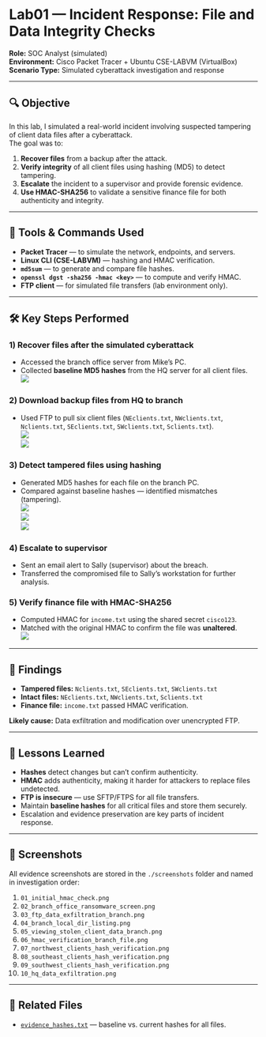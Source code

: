 # Lab01 — Incident Response: File and Data Integrity Checks

**Role:** SOC Analyst (simulated)  
**Environment:** Cisco Packet Tracer + Ubuntu CSE-LABVM (VirtualBox)  
**Scenario Type:** Simulated cyberattack investigation and response

---

## 🔍 Objective
In this lab, I simulated a real-world incident involving suspected tampering of client data files after a cyberattack.  
The goal was to:

1. **Recover files** from a backup after the attack.
2. **Verify integrity** of all client files using hashing (MD5) to detect tampering.
3. **Escalate** the incident to a supervisor and provide forensic evidence.
4. **Use HMAC-SHA256** to validate a sensitive finance file for both authenticity and integrity.

---

## 🧰 Tools & Commands Used
- **Packet Tracer** — to simulate the network, endpoints, and servers.
- **Linux CLI (CSE-LABVM)** — hashing and HMAC verification.
- **`md5sum`** — to generate and compare file hashes.
- **`openssl dgst -sha256 -hmac <key>`** — to compute and verify HMAC.
- **FTP client** — for simulated file transfers (lab environment only).

---

## 🛠 Key Steps Performed

### 1) Recover files after the simulated cyberattack
- Accessed the branch office server from Mike’s PC.
- Collected **baseline MD5 hashes** from the HQ server for all client files.  
  ![](./screenshots/01_initial_hmac_check.png)

### 2) Download backup files from HQ to branch
- Used FTP to pull six client files (`NEclients.txt`, `NWclients.txt`, `Nclients.txt`, `SEclients.txt`, `SWclients.txt`, `Sclients.txt`).  
  ![](./screenshots/03_ftp_data_exfiltration_branch.png)  
  ![](./screenshots/04_branch_local_dir_listing.png)

### 3) Detect tampered files using hashing
- Generated MD5 hashes for each file on the branch PC.  
- Compared against baseline hashes — identified mismatches (tampering).  
  ![](./screenshots/07_northwest_clients_hash_verification.png)  
  ![](./screenshots/08_southeast_clients_hash_verification.png)  
  ![](./screenshots/09_southwest_clients_hash_verification.png)

### 4) Escalate to supervisor
- Sent an email alert to Sally (supervisor) about the breach.
- Transferred the compromised file to Sally’s workstation for further analysis.

### 5) Verify finance file with HMAC-SHA256
- Computed HMAC for `income.txt` using the shared secret `cisco123`.  
- Matched with the original HMAC to confirm the file was **unaltered**.  
  ![](./screenshots/06_hmac_verification_branch_file.png)

---

## 📑 Findings
- **Tampered files:** `Nclients.txt`, `SEclients.txt`, `SWclients.txt`
- **Intact files:** `NEclients.txt`, `NWclients.txt`, `Sclients.txt`
- **Finance file:** `income.txt` passed HMAC verification.

**Likely cause:** Data exfiltration and modification over unencrypted FTP.

---

## 🧠 Lessons Learned
- **Hashes** detect changes but can’t confirm authenticity.
- **HMAC** adds authenticity, making it harder for attackers to replace files undetected.
- **FTP is insecure** — use SFTP/FTPS for all file transfers.
- Maintain **baseline hashes** for all critical files and store them securely.
- Escalation and evidence preservation are key parts of incident response.

---

## 📸 Screenshots
All evidence screenshots are stored in the `./screenshots` folder and named in investigation order:
1. `01_initial_hmac_check.png`
2. `02_branch_office_ransomware_screen.png`
3. `03_ftp_data_exfiltration_branch.png`
4. `04_branch_local_dir_listing.png`
5. `05_viewing_stolen_client_data_branch.png`
6. `06_hmac_verification_branch_file.png`
7. `07_northwest_clients_hash_verification.png`
8. `08_southeast_clients_hash_verification.png`
9. `09_southwest_clients_hash_verification.png`
10. `10_hq_data_exfiltration.png`

---

## 📂 Related Files
- [`evidence_hashes.txt`](./evidence_hashes.txt) — baseline vs. current hashes for all files.
